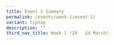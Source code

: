 ```yaml
---
title: Event 2 Summary
permalink: /events/week-1/event-2/
variant: tiptap
description: ""
third_nav_title: Week 1 (20   24 March)
---
```

